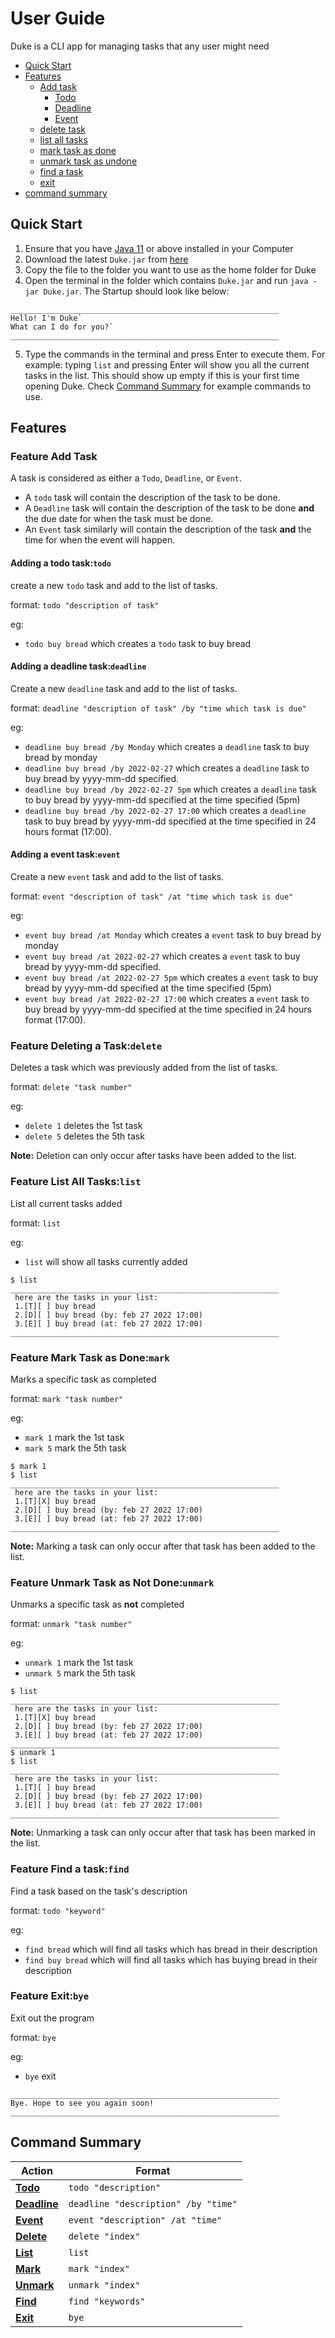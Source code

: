 # User Guide

Duke is a CLI app for managing tasks that any user might need

* [Quick Start][1]
* [Features][2]
  * [Add task][3]
    * [Todo][11]
    * [Deadline][12]
    * [Event][13]
  * [delete task][4]
  * [list all tasks][5]
  * [mark task as done][6]
  * [unmark task as undone][7]
  * [find a task][8]
  * [exit][9]
* [command summary][10]
## Quick Start
1. Ensure that you have [Java 11](https://www.oracle.com/java/technologies/downloads/#java11) or above installed in your Computer
2. Download the latest `Duke.jar` from [here]()
3. Copy the file to the folder you want to use as the home folder for Duke
4. Open the terminal in the folder which contains `Duke.jar` and run `java -jar Duke.jar`. The Startup should look like below:
```
____________________________________________________________
Hello! I'm Duke`
What can I do for you?`
____________________________________________________________
```
5. Type the commands in the terminal and press Enter to execute them. For example: typing `list` and pressing Enter will show you all the current tasks in the list.
This should show up empty if this is your first time opening Duke. Check [Command Summary][10] for example commands to use.

## Features
### Feature Add Task
A task is considered as either a `Todo`, `Deadline`, or `Event`.
- A `todo` task will contain the description of the task to be done.
- A `Deadline` task will contain the description of the task to be done **and** the due date for when the task must be done.
- An `Event` task similarly will contain the description of the task **and** the time for when the event will happen.
#### Adding a todo task:`todo`
create a new `todo` task and add to the list of tasks.

format: `todo "description of task"`

eg: 
* `todo buy bread` which creates a `todo` task to buy bread
#### Adding a deadline task:`deadline`
Create a new `deadline` task and add to the list of tasks.

format: `deadline "description of task" /by "time which task is due"`

eg:
* `deadline buy bread /by Monday` which creates a `deadline` task to buy bread by monday
* `deadline buy bread /by 2022-02-27` which creates a `deadline` task to buy bread by yyyy-mm-dd specified.
* `deadline buy bread /by 2022-02-27 5pm` which creates a `deadline` task to buy bread by yyyy-mm-dd specified at the time specified (5pm)
* `deadline buy bread /by 2022-02-27 17:00` which creates a `deadline` task to buy bread by yyyy-mm-dd specified at the time specified in 24 hours format (17:00).
#### Adding a event task:`event`
Create a new `event` task and add to the list of tasks.

format: `event "description of task" /at "time which task is due"`

eg:
* `event buy bread /at Monday` which creates a `event` task to buy bread by monday
* `event buy bread /at 2022-02-27` which creates a `event` task to buy bread by yyyy-mm-dd specified.
* `event buy bread /at 2022-02-27 5pm` which creates a `event` task to buy bread by yyyy-mm-dd specified at the time specified (5pm)
* `event buy bread /at 2022-02-27 17:00` which creates a `event` task to buy bread by yyyy-mm-dd specified at the time specified in 24 hours format (17:00).
### Feature Deleting a Task:`delete`
Deletes a task which was previously added from the list of tasks.

format: `delete "task number"`

eg:
* `delete 1` deletes the 1st task
* `delete 5` deletes the 5th task

**Note:** Deletion can only occur after tasks have been added to the list.
### Feature List All Tasks:`list`
List all current tasks added

format: `list`

eg:
* `list` will show all tasks currently added
```
$ list
____________________________________________________________
 here are the tasks in your list:
 1.[T][ ] buy bread
 2.[D][ ] buy bread (by: feb 27 2022 17:00)
 3.[E][ ] buy bread (at: feb 27 2022 17:00)
____________________________________________________________
```
### Feature Mark Task as Done:`mark`
Marks a specific task as completed

format: `mark "task number"`

eg:
* `mark 1` mark the 1st task
* `mark 5` mark the 5th task
```
$ mark 1
$ list
____________________________________________________________
 here are the tasks in your list:
 1.[T][X] buy bread
 2.[D][ ] buy bread (by: feb 27 2022 17:00)
 3.[E][ ] buy bread (at: feb 27 2022 17:00)
____________________________________________________________
```

**Note:** Marking a task can only occur after that task has been added to the list.
### Feature Unmark Task as Not Done:`unmark`
Unmarks a specific task as **not** completed

format: `unmark "task number"`

eg:
* `unmark 1` mark the 1st task
* `unmark 5` mark the 5th task
```
$ list
____________________________________________________________
 here are the tasks in your list:
 1.[T][X] buy bread
 2.[D][ ] buy bread (by: feb 27 2022 17:00)
 3.[E][ ] buy bread (at: feb 27 2022 17:00)
____________________________________________________________
$ unmark 1
$ list
____________________________________________________________
 here are the tasks in your list:
 1.[T][ ] buy bread
 2.[D][ ] buy bread (by: feb 27 2022 17:00)
 3.[E][ ] buy bread (at: feb 27 2022 17:00)
____________________________________________________________
```

**Note:** Unmarking a task can only occur after that task has been marked in the list.
### Feature Find a task:`find`
Find a task based on the task's description

format: `todo "keyword"`

eg:
* `find bread` which will find all tasks which has bread in their description
* `find buy bread` which will find all tasks which has buying bread in their description
### Feature Exit:`bye`
Exit out the program

format: `bye`

eg:
* `bye` exit
```
____________________________________________________________
Bye. Hope to see you again soon!
____________________________________________________________
```
## Command Summary
| Action             | Format                    |
|--------------------|-----------------------------------|
| **[Todo][11]**     | `todo "description"`              |
| **[Deadline][12]** | `deadline "description" /by "time"` |
| **[Event][13]**    | `event "description" /at "time"`  |
| **[Delete][4]**    | `delete "index"`                  |
| **[List][5]**      | `list`                            |
| **[Mark][6]**      | `mark "index"`                    |
| **[Unmark][7]**    | `unmark "index"`                  |
| **[Find][8]**      | `find "keywords"`                  |
| **[Exit][9]**      | `bye`                             |

[1]: https://github.com/Nnythingy/ip/blob/master/docs/README.md#quick-start
[2]: https://github.com/Nnythingy/ip/blob/master/docs/README.md#features
[3]: https://github.com/Nnythingy/ip/blob/master/docs/README.md#features-add-task
[4]: https://github.com/Nnythingy/ip/blob/master/docs/README.md#features-deleting-a-task
[5]: https://github.com/Nnythingy/ip/blob/master/docs/README.md#features-list-all-tasks
[6]: https://github.com/Nnythingy/ip/blob/master/docs/README.md#features-mark-task-as-done
[7]: https://github.com/Nnythingy/ip/blob/master/docs/README.md#features-unmark-task-as-not-done
[8]: https://github.com/Nnythingy/ip/blob/master/docs/README.md#features-find-a-task
[9]: https://github.com/Nnythingy/ip/blob/master/docs/README.md#features-exit
[10]: https://github.com/Nnythingy/ip/blob/master/docs/README.md#command-summary
[11]: https://github.com/Nnythingy/ip/blob/master/docs/README.md#adding-a-todo-task
[12]: https://github.com/Nnythingy/ip/blob/master/docs/README.md#adding-a-deadline-task
[13]: https://github.com/Nnythingy/ip/blob/master/docs/README.md#adding-a-event-task
